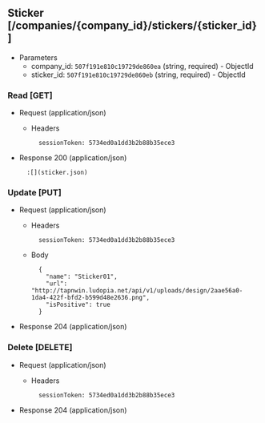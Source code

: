 ## Sticker [/companies/{company_id}/stickers/{sticker_id}]

+ Parameters
    + company_id: `507f191e810c19729de860ea` (string, required) - ObjectId
    + sticker_id: `507f191e810c19729de860eb` (string, required) - ObjectId

### Read [GET]

+ Request (application/json)

    + Headers

            sessionToken: 5734ed0a1dd3b2b88b35ece3

+ Response 200 (application/json)

        :[](sticker.json)

### Update [PUT]

+ Request (application/json)

    + Headers

            sessionToken: 5734ed0a1dd3b2b88b35ece3

    + Body

            {
              "name": "Sticker01",
              "url": "http://tapnwin.ludopia.net/api/v1/uploads/design/2aae56a0-1da4-422f-bfd2-b599d48e2636.png",
              "isPositive": true
            }

+ Response 204 (application/json)

### Delete [DELETE]

+ Request (application/json)

    + Headers

            sessionToken: 5734ed0a1dd3b2b88b35ece3

+ Response 204 (application/json)
